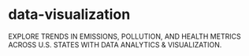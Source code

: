 # data-visualization
 EXPLORE TRENDS IN EMISSIONS, POLLUTION, AND HEALTH METRICS ACROSS U.S. STATES WITH DATA ANALYTICS & VISUALIZATION.
